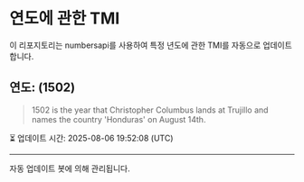
# 연도에 관한 TMI

이 리포지토리는 numbersapi를 사용하여 특정 년도에 관한 TMI를 자동으로 업데이트합니다.

## 연도: (1502)
> 1502 is the year that Christopher Columbus lands at Trujillo and names the country 'Honduras' on August 14th.

⏳ 업데이트 시간: 2025-08-06 19:52:08 (UTC)

---
자동 업데이트 봇에 의해 관리됩니다.
